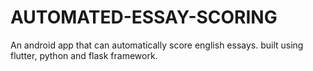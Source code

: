 # AUTOMATED-ESSAY-SCORING
An android app that can automatically score english essays. built using flutter, python and flask framework.
